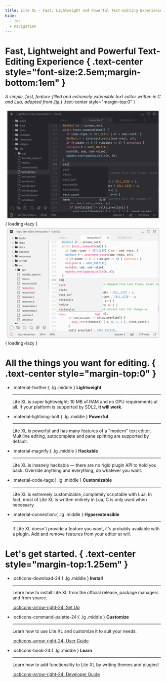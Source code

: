 ```yaml
---
title: Lite XL - Fast, Lightweight and Powerful Text-Editing Experience
hide:
  - toc
  - navigation
---
```


<style>
  .md-content__button {
    display: none;
  }
</style>

# Fast, Lightweight and Powerful Text-Editing Experience { .text-center style="font-size:2.5em;margin-bottom:1em" }

_A simple, fast, feature-filled and extremely extensible text editor
written in C and Lua, adapted from [lite][1]._{ .text-center style="margin-top:0" }

![Lite XL with summer theme][2]{ loading=lazy }
![Lite XL with default theme][3]{ loading=lazy }

# All the things you want for editing. { .text-center style="margin-top:0" }

<div class="grid cards" markdown>

-   :material-feather:{ .lg .middle } **Lightweight**
    
    ---

    Lite XL is super lightweight;
    10 MB of RAM and no GPU requirements at all.
    If your platform is supported by SDL2, **it will work**.

-   :material-lightning-bolt:{ .lg .middle } **Powerful**

    ---

    Lite XL is powerful and has many features of a "modern" text editor.
    Multiline editing, autocomplete and pane splitting are supported by default.

-   :material-magnify:{ .lg .middle } **Hackable**

    ---

    Lite XL is insanely hackable — there are no rigid plugin API to hold you back.
    Override anything and everything, do whatever you want.

</div>

<div class="grid cards" markdown>

-   :material-code-tags:{ .lg .middle } **Customizable**

    ---
    
    Lite XL is extremely customizable, completely scriptable with Lua.
    In fact, most of Lite XL is written entirely in Lua, C is only
    used when necessary.

-   :material-connection:{ .lg .middle } **Hyperextensible**

    ---

    If Lite XL doesn't provide a feature you want, it's probably available
    with a plugin. Add and remove features from your editor at will.

</div>

# Let's get started. { .text-center style="margin-top:1.25em" }

<div class="grid cards" markdown>

-   :octicons-download-24:{ .lg .middle } **Install**

    ---

    Learn how to install Lite XL from the official release,
    package managers and from source.

    [:octicons-arrow-right-24: Set Up][4]

-   :octicons-command-palette-24:{ .lg .middle } **Customize**

    ---

    Learn how to use Lite XL and customize it to suit your needs.

    [:octicons-arrow-right-24: User Guide][5]

-   :octicons-book-24:{ .lg .middle } **Learn**

    ---

    Learn how to add functionality to Lite XL by writing
    themes and plugins!

    [:octicons-arrow-right-24: Developer Guide][6]

</div>


[1]: https://github.com/rxi/lite
[2]: ./assets/screenshots/theme-default.png#only-dark
[3]: ./assets/screenshots/theme-summer.png#only-light
[4]: setup/getting-started.md
[5]: user-guide/introduction.md
[6]: developer-guide/introduction.md
